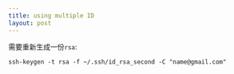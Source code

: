 ```yaml
---
title: using multiple ID
layout: post
---
```


需要重新生成一份`rsa`:

    ssh-keygen -t rsa -f ~/.ssh/id_rsa_second -C "name@gmail.com"


